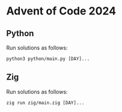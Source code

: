 # Advent of Code 2024

## Python

Run solutions as follows:

```
python3 python/main.py [DAY]...
```

## Zig

Run solutions as follows:

```
zig run zig/main.zig [DAY]...
```
